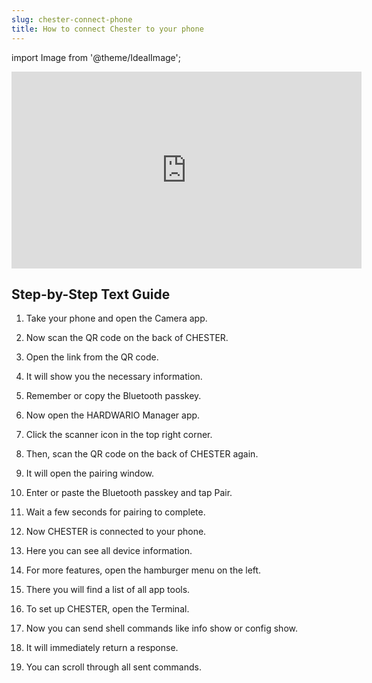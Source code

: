 ```yaml
---
slug: chester-connect-phone
title: How to connect Chester to your phone
---
```


import Image from '@theme/IdealImage';



<iframe width="560" height="315"
  src="https://www.youtube.com/embed/DJR5v-Y___o"
  title="HOW TO CONNECT CHESTER TO YOUR PHONE"
  frameborder="0"
  allow="accelerometer; autoplay; clipboard-write; encrypted-media; gyroscope; picture-in-picture; web-share"
  allowfullscreen>
</iframe>

## Step-by-Step Text Guide

1. Take your phone and open the Camera app.

2. Now scan the QR code on the back of CHESTER.

3. Open the link from the QR code.

4. It will show you the necessary information.

5. Remember or copy the Bluetooth passkey.

6. Now open the HARDWARIO Manager app.

7. Click the scanner icon in the top right corner.

8. Then, scan the QR code on the back of CHESTER again.

9. It will open the pairing window.

10. Enter or paste the Bluetooth passkey and tap Pair.

11. Wait a few seconds for pairing to complete.

12. Now CHESTER is connected to your phone.

13. Here you can see all device information.

14. For more features, open the hamburger menu on the left.

15. There you will find a list of all app tools.

16. To set up CHESTER, open the Terminal.

17. Now you can send shell commands like info show or config show.

18. It will immediately return a response.

19. You can scroll through all sent commands.